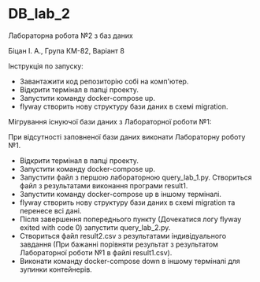 # DB_lab_2

Лабораторна робота №2 з баз даних

Біцан І. А., Група КМ-82, Варіант 8


Інструкція по запуску:
- Завантажити код репозиторію собі на комп'ютер.
- Відкрити термінал в папці проекту.
- Запустити команду docker-compose up.
- flyway створить нову структуру бази даних в схемі migration.

Мігрування існуючої бази даних з Лабораторної роботи №1:

При відсутності заповненої бази даних виконати Лабораторну роботу №1.
- Відкрити термінал в папці проекту.
- Запустити команду docker-compose up.
- Запустити файл з першою лабораторною query_lab_1.py. Створиться файл з результатами виконання програми result1.
- Запустити команду docker-compose up в іншому терміналі.
- flyway створить нову структуру бази даних в схемі migration та перенесе всі дані.
- Після завершення попереднього пункту (Дочекатися логу flyway exited with code 0) запустити query_lab_2.py.
- Створиться файл result2.csv з результатами індивідуального завдання (При бажанні порівняти результат з результатом Лабораторної роботи №1 в файлі result1.csv).
- Виконати команду docker-compose down в іншому терміналі для зупинки контейнерів.
